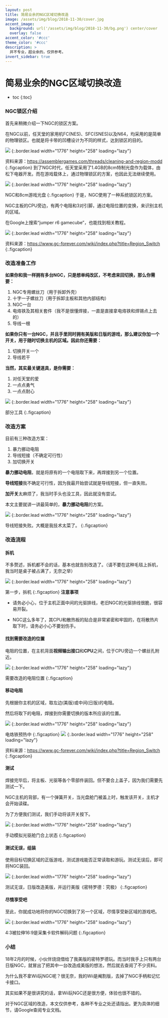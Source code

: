 ```yaml
---
layout: post
title: 简易业余的NGC区域切换改造
image: /assets/img/blog/2018-11-30/cover.jpg
accent_image: 
  background: url('/assets/img/blog/2018-11-30/bg.png') center/cover
  overlay: false
accent_color: '#ccc'
theme_color: '#ccc'
description: >
  并不专业，超业余的，仅供参考。
invert_sidebar: true
---
```


# 简易业余的NGC区域切换改造

* toc
{:toc}


### NGC锁区介绍


首先来稍微介绍一下NGC的锁区方案。

在NGC以前，任天堂的家用机FC(NES)、SFC(SNES)以及N64，均采用的是简单的物理锁区。也就是将卡带的凹槽设计为不同的样式，达到锁区的目的。

![](/assets/img/blog/2018-11-30/2.jpg)
{:.border.lead width="1776" height="258" loading="lazy"}

资料来源：https://assemblergames.com/threads/cleaning-and-region-modd
{:.figcaption}
到了NGC时代，任天堂采用了1.4GB的8cm特制光盘作为载体，由松下电器开发。而在游戏载体上，通过物理锁区的方案，也因此无法继续使用。

![](/assets/img/blog/2018-11-30/3.jpg)
{:.border.lead width="1776" height="258" loading="lazy"}

NGC和8cm游戏光盘
{:.figcaption}
于是，NGC使用了一种系统锁区的方案。

NGC主板的CPU旁边，有两个电阻和3对引脚，通过电阻位置的变换，来识别主机的区域。

在Google上搜索“jumper r6 gamecube”，也能找到相关教程。

![](/assets/img/blog/2018-11-30/8.jpg)
{:.border.lead width="1776" height="258" loading="lazy"}

资料来源：https://www.gc-forever.com/wiki/index.php?title=Region_Switch
{:.figcaption}
### 改造准备工作

**如果你和我一样拥有多台NGC，只是想单纯改区，不考虑来回切换，那么你需要：**

1. NGC专用螺丝刀（用于拆卸外壳）
2. 十字一子螺丝刀（用于拆卸主板和其他内部结构）
3. NGC一台
4. 电烙铁及其相关套件（我不是很懂焊接，一直是直接拿电烙铁和焊锡点上去的）
5. 导线一根

**如果你只有一台NGC，并且手里同时拥有美版和日版的游戏，那么建议你加一个开关，用于随时切换主机的区域。因此你还需要：**

1. 切换开关一个
2. 导线若干

**当然，其实最关键道具，是你需要：**

1. 对任天堂的爱
2. 一点点勇气
3. 一点点耐心

![](/assets/img/blog/2018-11-30/4.jpg)
{:.border.lead width="1776" height="258" loading="lazy"}

部分工具
{:.figcaption}
### 改造方案

目前有三种改造方案：

1. 暴力挪动电阻
2. 导线短接（不确定可行性）
3. 加切换开关

**暴力挪动电阻**，就是将原有的一个电阻取下来，再焊接到另一个位置。

**导线短接**我不确定可行性，因为我最开始尝试就是导线短接，但一直失败。

**加开关**太麻烦了，我当时手头也没工具，因此就没有尝试。

本文主要就讲一讲最简单的，**暴力挪动电阻**的方案。

![](/assets/img/blog/2018-11-30/5.jpg)
{:.border.lead width="1776" height="258" loading="lazy"}

导线短接失败。大概是我技术太菜了。
{:.figcaption}
### 改造流程

#### 拆机

不多赘述，拆机都不会的话，基本也就告别改造了。（请不要在这种毛毯上拆机，我当时是桌子被占满了，无奈之举）

![](/assets/img/blog/2018-11-30/6.jpg)
{:.border.lead width="1776" height="258" loading="lazy"}

第一步，拆机
{:.figcaption}
**注意事项**

- 请务必小心，位于主机正面中间的光驱排线，老旧NGC的光驱排线很脆，很容易开裂。

- NGC这么多年了，其CPU和散热板的贴合是非常紧密和牢固的，在将散热片取下时，请务必小心不要划伤手。

#### 找到需要改造的位置

电阻的位置，在主机背面**视频输出接口**和**CPU**之间，位于CPU旁边一个螺丝孔附近。

![](/assets/img/blog/2018-11-30/1.jpg)
{:.border.lead width="1776" height="258" loading="lazy"}

需要改造的电阻位置
{:.figcaption}
#### 移动电阻

先根据你主机的区域，取左边(美版)或中间(日版)的电阻。

然后将取下的电阻，焊接到你需要切换的版本所应该的位置。

![](/assets/img/blog/2018-11-30/7.jpg)
{:.border.lead width="1776" height="258" loading="lazy"}

电烙铁预热中
{:.figcaption}
![](/assets/img/blog/2018-11-30/8.jpg)
{:.border.lead width="1776" height="258" loading="lazy"}

资料来源：https://www.gc-forever.com/wiki/index.php?title=Region_Switch
{:.figcaption}
#### 测试

焊接完毕后，将主板、光驱等各个零部件装回。但不要合上盖子，因为我们需要先测试一下。

NGC主机的背部，有一个弹簧开关，当光盘舱门被盖上时，触发该开关，主机才会开始读碟。

为了方便我们测试，我们手动将该开关按下。

![](/assets/img/blog/2018-11-30/9.jpg)
{:.border.lead width="1776" height="258" loading="lazy"}

手动模拟光驱舱门合上状态
{:.figcaption}
#### 测试无误，组装

使用目标切换区域的正版游戏，测试游戏能否正常读取和游玩。测试无误后，即可将NGC装回。

![](/assets/img/blog/2018-11-30/10.jpg)
{:.border.lead width="1776" height="258" loading="lazy"}

测试无误，日版改造美版，并运行美版《密特罗德：究极》
{:.figcaption}
#### 尽情享受吧

至此，你就成功地将你的NGC切换到了另一个区域，尽情享受新区域的游戏吧。

![](/assets/img/blog/2018-11-30/11.jpg)
{:.border.lead width="1776" height="258" loading="lazy"}

4:3被拉伸16:9是采集卡软件解码问题
{:.figcaption}
### 小结

18年2月的时候，小伙伴烧烧借给了我美版的密特罗德玩。而当时我手上只有两台日版NGC，就冒出了把其中一台改造成美版的想法，然后就去查阅了不少资料。

为什么我不拿Wii玩NGC呢？很无奈，我的Wii是阉割版，去掉了NGC手柄和记忆卡接口。

其实如果不是很讲究的话，拿Wii玩NGC还是很方便，体验也很不错的。

对于NGC区域的改造，本文仅供参考，各种不专业之处还请指出。更为具体的细节，请Google查阅专业文档。